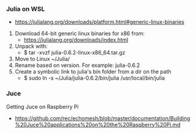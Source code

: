 ### Julia on WSL
* https://julialang.org/downloads/platform.html#generic-linux-binaries

1. Download 64-bit generic linux binaries for x86 from:
    * https://julialang.org/downloads/index.html
1. Unpack with:
    * $ tar -xvzf julia-0.6.2-linux-x86_64.tar.gz
1. Move to Linux ~/Julia/
1. Rename based on version. For example: julia-0.6.2
1. Create a symbolic link to julia's bin folder from a dir on the path
    * $ sudo ln -s ~/Julia/julia-0.6.2/bin/julia /usr/local/bin/julia
    
### Juce
Getting Juce on Raspberry Pi
* https://github.com/rec/echomesh/blob/master/documentation/Building%20Juce%20applications%20on%20the%20Raspberry%20Pi.md




